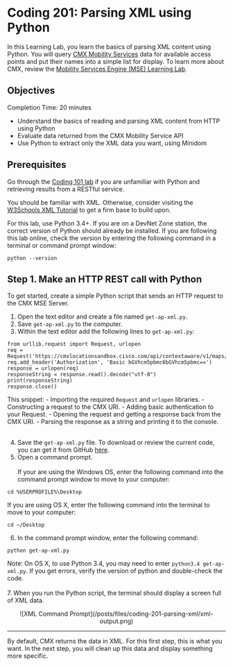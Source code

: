 
# Coding 201: Parsing XML using Python # 

In this Learning Lab, you learn the basics of parsing XML content using Python. You will query [CMX Mobility Services](https://developer.cisco.com/site/cmx-mobility-services/ "CMX Mobility Services") data for available access points and put their names into a simple list for display. To learn more about CMX, review the [Mobility Services Engine (MSE) Learning Lab](lab/cmx/step/1).


## Objectives ## 

Completion Time: 20 minutes

* Understand the basics of reading and parsing XML content from HTTP using Python
* Evaluate data returned from the CMX Mobility Service API
* Use Python to extract only the XML data you want, using Minidom

## Prerequisites

Go through the [Coding 101 lab](lab/coding-101-rest-basics-ga/step/1 "Coding 101 Lab") if you are unfamiliar with Python and retrieving results from a RESTful service.

You should be familiar with XML. Otherwise, consider visiting the [W3Schools XML Tutorial](https://www.w3schools.com/xml "W3Schools XML Tutorial") to get a firm base to build upon.

For this lab, use Python 3.4+. If you are on a DevNet Zone station, the correct version of Python should already be installed. If you are following this lab online, check the version by entering the following command in a terminal or command prompt window:
```
python --version
```

## Step 1. Make an HTTP REST call with Python

To get started, create a simple Python script that sends an HTTP request to the CMX MSE Server.

1. Open the text editor and create a file named `get-ap-xml.py`.
2. Save `get-ap-xml.py` to the computer.
3. Within the text editor add the following lines to `get-ap-xml.py`:
```
from urllib.request import Request, urlopen
req = Request('https://cmxlocationsandbox.cisco.com/api/contextaware/v1/maps/info/DevNetCampus/DevNetBuilding/DevNetZone')
req.add_header('Authorization', 'Basic bGVhcm5pbmc6bGVhcm5pbmc==')
response = urlopen(req)
responseString = response.read().decode("utf-8")
print(responseString)
response.close()
```

  This snippet:
  	-  Importing the required `Request` and `urlopen` libraries.
  	-  Constructing a request to the CMX URI.
  	-  Adding basic authentication to your Request.
  	-  Opening the request and getting a response back from the CMX URI.
  	-  Parsing the response as a string and printing it to the console.<br/>
<br/>

4. Save the `get-ap-xml.py` file. To download or review the current code, you can get it from GitHub <a href="https://github.com/CiscoDevNet/coding-skills-sample-code/blob/master/coding201-parsing-xml/get-ap-xml-1.py" target="_blank">here</a>.
5. Open a command prompt.<br/><br/>
If your are using the Windows OS, enter the following command into the command prompt window to move to your computer:
```
cd %USERPROFILE%\Desktop
```
If you are using OS X, enter the following command into the terminal to move to your computer:
```
cd ~/Desktop
```
6. In the command prompt window, enter the following command:
```
python get-ap-xml.py
```
Note: On OS X, to use Python 3.4, you may need to enter `python3.4 get-ap-xml.py`. If you get errors, verify the version of python and double-check the code.
<br/>
<br/>
7. When you run the Python script, the terminal should display a screen full of XML data.


<div style="text-align:center" markdown="1">
![XML Command Prompt](/posts/files/coding-201-parsing-xml/xml-output.png)
</div>

----------

By default, CMX returns the data in XML. For this first step, this is what you want. In the next step, you will clean up this data and display something more specific.
